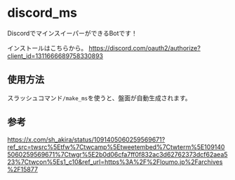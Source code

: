 # discord_ms
DiscordでマインスイーパーができるBotです！

インストールはこちらから。
https://discord.com/oauth2/authorize?client_id=1311666689758330893

## 使用方法
スラッシュコマンド`/make_ms`を使うと、盤面が自動生成されます。

## 参考
https://x.com/sh_akira/status/1091405060259569671?ref_src=twsrc%5Etfw%7Ctwcamp%5Etweetembed%7Ctwterm%5E1091405060259569671%7Ctwgr%5E2b0d06cfa7ff0f832ac3d62762373dcf62aea523%7Ctwcon%5Es1_c10&ref_url=https%3A%2F%2Floumo.jp%2Farchives%2F15877
